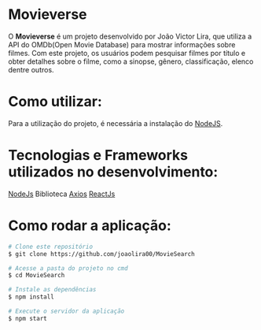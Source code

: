 # Movieverse

O **Movieverse** é um projeto desenvolvido por João Victor Lira, que utiliza a API do OMDb(Open Movie Database) para mostrar informações sobre filmes. Com este projeto, os usuários podem pesquisar filmes por título e obter detalhes sobre o filme, como a sinopse, gênero, classificação, elenco dentre outros.

# Como utilizar:

Para a utilização do projeto, é necessária a instalação do [NodeJS](https://nodejs.org/en/).

# Tecnologias e Frameworks utilizados no desenvolvimento:

[NodeJs](https://nodejs.org/en/)
Biblioteca [Axios](https://axios-http.com/ptbr/docs/intro)
[ReactJs](https://pt-br.reactjs.org/)

# Como rodar a aplicação:

```bash
# Clone este repositório
$ git clone https://github.com/joaolira00/MovieSearch

# Acesse a pasta do projeto no cmd
$ cd MovieSearch

# Instale as dependências
$ npm install

# Execute o servidor da aplicação
$ npm start

